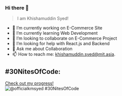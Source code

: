### Hi there 👋 
> I am Khishamuddin Syed!

<!--
**officialkmsyed/officialkmsyed** is a ✨ _special_ ✨ repository because its `README.md` (this file) appears on your GitHub profile.

Here are some ideas to get you started: -->

- 🔭 I’m currently working on E-Commerce Site
- 🌱 I’m currently learning Web Development
- 👯 I’m looking to collaborate on E-Commerce Project
- 🤔 I’m looking for help with React.js and Backend
- 💬 Ask me about Collaboration
- 📫 How to reach me: khishamuddin.syed@mit.asia.

## #30NitesOfCode:
  [Check out my progress!](https://www.codedex.io/@officialkmsyed/30-nites-of-code)  
  ![@officialkmsyed #30NitesOfCode](https://www.codedex.io/api/petStatus?user=officialkmsyed)

